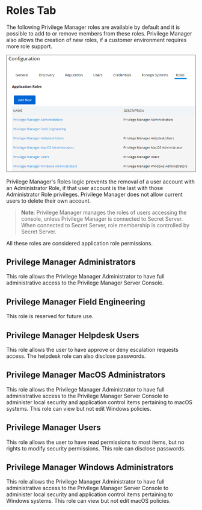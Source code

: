 [title]: # (Roles Tab)
[tags]: # (admin,configuration)
[priority]: # (1)
# Roles Tab

The following Privilege Manager roles are available by default and it is possible to add to or remove members from these roles. Privilege Manager also allows the creation of new roles, if a customer environment requires more role support.

![Roles tab to add, edit, and delete roles](images/config-roles.png)

Privilege Manager's Roles logic prevents the removal of a user account with an Administrator Role, if that user account is the last with those Administrator Role privileges. Privilege Manager does not allow current users to delete their own account.

>**Note**:
>Privilege Manager manages the roles of users accessing the console, unless Privilege Manager is connected to Secret Server. When connected to Secret Server, role membership is controlled by Secret Server.

All these roles are considered application role permissions.

## Privilege Manager Administrators

This role allows the Privilege Manager Administrator to have full administrative access to the Privilege Manager Server Console.

## Privilege Manager Field Engineering

This role is reserved for future use.

## Privilege Manager Helpdesk Users

This role allows the user to have approve or deny escalation requests access. The helpdesk role can also disclose passwords.

## Privilege Manager MacOS Administrators

This role allows the Privilege Manager Administrator to have full administrative access to the Privilege Manager Server Console to administer local security and application control items pertaining to macOS systems. This role can view but not edit Windows policies.

## Privilege Manager Users

This role allows the user to have read permissions to most items, but no rights to modify security permissions. This role can disclose passwords.

## Privilege Manager Windows Administrators

This role allows the Privilege Manager Administrator to have full administrative access to the Privilege Manager Server Console to administer local security and application control items pertaining to Windows systems. This role can view but not edit macOS policies.
